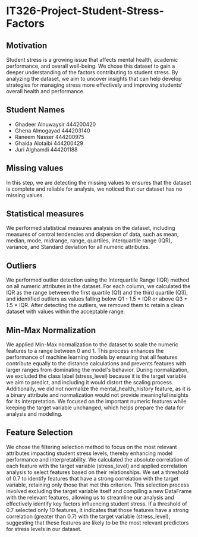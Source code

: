 # IT326-Project-Student-Stress-Factors

## Motivation
Student stress is a growing issue that affects mental health, academic performance, and overall well-being. We chose this dataset to gain a deeper understanding of the factors contributing to student stress. By analyzing the dataset, we aim to uncover insights that can help develop strategies for managing stress more effectively and improving students' overall health and performance.

## Student Names
- Ghadeer Alnuwaysir 444200420
- Ghena Almogayad 444203140
- Raneem Nasser 444200975
- Ghaida Alotaibi 444200429
- Juri Alghamdi 444201188

## Missing values
In this step, we are detecting the missing values to ensures that the dataset is complete and reliable for analysis, we noticed that our dataset has no missing values.

## Statistical measures
We performed statistical measures analysis on the dataset, including measures of central tendencies and dispersion of data, such as mean, median, mode, midrange, range, quartiles, interquartile range (IQR), variance, and  Standard deviation for all numeric attributes.

## Outliers
We performed outlier detection using the Interquartile Range (IQR) method on all numeric attributes in the dataset. For each column, we calculated the IQR as the range between the first quartile (Q1) and the third quartile (Q3), and identified outliers as values falling below Q1 - 1.5 * IQR or above Q3 + 1.5 * IQR. After detecting the outliers, we removed them to retain a clean dataset with values within the acceptable range.


## Min-Max Normalization
We applied Min-Max normalization to the dataset to scale the numeric features to a range between 0 and 1. This process enhances the performance of machine learning models by ensuring that all features contribute equally to the distance calculations and prevents features with larger ranges from dominating the model's behavior. During normalization, we excluded the class label (stress_level) because it is the target variable we aim to predict, and including it would distort the scaling process. Additionally, we did not normalize the mental_health_history feature, as it is a binary attribute and normalization would not provide meaningful insights for its interpretation. We focused on the important numeric features while keeping the target variable unchanged, which helps prepare the data for analysis and modeling.

## Feature Selection
We chose the filtering selection method to focus on the most relevant attributes impacting student stress levels, thereby enhancing model performance and interpretability. We calculated the absolute correlation of each feature with the target variable (stress_level) and applied correlation analysis to select features based on their relationships. We set a threshold of 0.7 to identify features that have a strong correlation with the target variable, retaining only those that met this criterion. This selection process involved excluding the target variable itself and compiling a new DataFrame with the relevant features, allowing us to streamline our analysis and effectively identify key factors influencing student stress. If a threshold of 0.7 selected only 10 features, it indicates that those features have a strong correlation (greater than 0.7) with the target variable (stress_level), suggesting that these features are likely to be the most relevant predictors for stress levels in our dataset.

